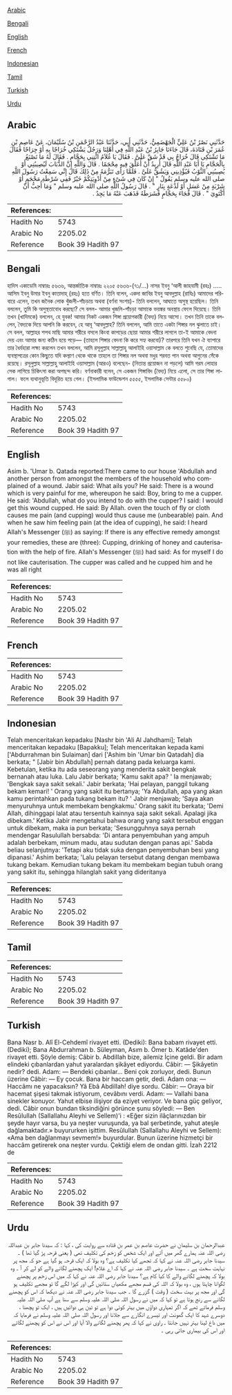 [Arabic](#arabic)

[Bengali](#bengali)

[English](#english)

[French](#french)

[Indonesian](#indonesian)

[Tamil](#tamil)

[Turkish](#turkish)

[Urdu](#urdu)

## Arabic


<div dir="rtl" lang="ar" style={{fontSize:'larger',backgroundColor:'#f8f9fa',padding:20}}>
حَدَّثَنِي نَصْرُ بْنُ عَلِيٍّ الْجَهْضَمِيُّ، حَدَّثَنِي أَبِي، حَدَّثَنَا عَبْدُ الرَّحْمَنِ بْنُ سُلَيْمَانَ، عَنْ عَاصِمِ بْنِ عُمَرَ بْنِ قَتَادَةَ، قَالَ جَاءَنَا جَابِرُ بْنُ عَبْدِ اللَّهِ فِي أَهْلِنَا وَرَجُلٌ يَشْتَكِي خُرَاجًا بِهِ أَوْ جِرَاحًا فَقَالَ مَا تَشْتَكِي قَالَ خُرَاجٌ بِي قَدْ شَقَّ عَلَىَّ ‏.‏ فَقَالَ يَا غُلاَمُ ائْتِنِي بِحَجَّامٍ ‏.‏ فَقَالَ لَهُ مَا تَصْنَعُ بِالْحَجَّامِ يَا أَبَا عَبْدِ اللَّهِ قَالَ أُرِيدُ أَنْ أُعَلِّقَ فِيهِ مِحْجَمًا ‏.‏ قَالَ وَاللَّهِ إِنَّ الذُّبَابَ لَيُصِيبُنِي أَوْ يُصِيبُنِي الثَّوْبُ فَيُؤْذِينِي وَيَشُقُّ عَلَىَّ ‏.‏ فَلَمَّا رَأَى تَبَرُّمَهُ مِنْ ذَلِكَ قَالَ إِنِّي سَمِعْتُ رَسُولَ اللَّهِ صلى الله عليه وسلم يَقُولُ ‏"‏ إِنْ كَانَ فِي شَىْءٍ مِنْ أَدْوِيَتِكُمْ خَيْرٌ فَفِي شَرْطَةِ مَحْجَمٍ أَوْ شَرْبَةٍ مِنْ عَسَلٍ أَوْ لَذْعَةٍ بِنَارٍ ‏"‏ ‏.‏ قَالَ رَسُولُ اللَّهِ صلى الله عليه وسلم ‏"‏ وَمَا أُحِبُّ أَنْ أَكْتَوِيَ ‏"‏ ‏.‏ قَالَ فَجَاءَ بِحَجَّامٍ فَشَرَطَهُ فَذَهَبَ عَنْهُ مَا يَجِدُ ‏.‏
</div>
<div style={{backgroundColor:'#f8f9fa',padding:20, marginBottom: 10}}><table> <thead> <tr> <th>References:</th> <th></th> </tr> </thead> <tbody><tr><td>Hadith No</td><td>5743</td></tr><tr><td>Arabic No</td><td>2205.02</td></tr><tr><td>Reference</td><td>Book 39 Hadith 97</td></tr></tbody></table></div>

## Bengali


<div dir="ltr" lang="bn" style={{fontSize:'larger',backgroundColor:'#f8f9fa',padding:20}}>
হাদিস একাডেমি নাম্বারঃ ৫৬৩৬, আন্তর্জাতিক নাম্বারঃ ২২০৫ ৫৬৩৬-(৭১/...) নাসর ইবনু ‘আলী জাহযামী (রহঃ) ..... আসিম ইবনু উমার ইবনু কাতাদাহ্ (রহঃ) হতে বর্ণিত। তিনি বলেন, একদা জাবির ইবনু আবদুল্লাহ (রাযিঃ) আমাদের পরিবারে এলেন, তখন জনৈক লোক খুঁজলী-পাঁচড়ায় অথবা (বর্ণনা সংশয়)- তিনি বললেন, আঘাতে অসুস্থ হয়েছিল। তিনি বললেন, তুমি কি অসুস্থতাবোধ করছো? সে বলল- আমার খুজলি-পাঁচড়া আমাকে ভয়ঙ্কর অবস্থায় ফেলে দিয়েছে। তিনি তখন (খাদিমকে) বললেন, হে যুবক! আমার নিকট একজন শিঙ্গা প্রয়োগকারী (বৈদ্য) নিয়ে আসো। তখন তিনি তাকে বললেন, বৈদ্যকে দিয়ে আপনি কি করবেন, হে আবূ ‘আবদুল্লাহ? তিনি বললেন, আমি তাতে একটা শিঙ্গার নল ঝুলাতে চাই। সে বলল, আল্লাহর শপথ মাছি আমার শরীরে বসলে কিংবা কাপড়ের ছোয়া আমার শরীরে লাগলে তা-ই আমাকে বেদনা দেয় এবং আমার জন্য কঠিন হয়ে পড়ে— (তাহলে শিঙ্গার বেদনা কি করে সহ্য করবো)? তারপরে তিনি যখন ঐ ব্যাপারে তার ধৈর্যহারা লক্ষ্য করলেন তখন বললেন, আমি রসূলুল্লাহ সাল্লাল্লাহু আলাইহি ওয়াসাল্লাম কে বলতে শুনেছি যে, তোমাদের ব্যবস্থাপত্রের কোন কিছুতে যদি কল্যাণ থেকে থাকে তাহলে তা শিঙ্গার নল অথবা মধুর শরবত পান অথবা আগুনের সেঁকে রয়েছে। রসূলুল্লাহ সাল্লাল্লাহু আলাইহি ওয়াসাল্লাম (আরও) বলেছেন- (নিতান্ত প্রয়োজন না পড়লে) আমি গরম লোহার সেক লাগিয়ে চিকিৎসা করা অপছন্দ করি। বর্ণনাকারী বলেন, সে একজন শিঙ্গাবিদ (বৈদ্য) নিয়ে এলো, সে তার শিঙ্গা লাগাল। ফলে ব্যথানুভূতি বিদূরিত হয়ে গেল। (ইসলামিক ফাউন্ডেশন ৫৫৫৫, ইসলামিক সেন্টার ৫৫৮০)
</div>
<div style={{backgroundColor:'#f8f9fa',padding:20, marginBottom: 10}}><table> <thead> <tr> <th>References:</th> <th></th> </tr> </thead> <tbody><tr><td>Hadith No</td><td>5743</td></tr><tr><td>Arabic No</td><td>2205.02</td></tr><tr><td>Reference</td><td>Book 39 Hadith 97</td></tr></tbody></table></div>

## English


<div dir="ltr" lang="en" style={{fontSize:'larger',backgroundColor:'#f8f9fa',padding:20}}>
Asim b. 'Umar b. Qatada reported:There came to our house 'Abdullah and another person from amongst the members of the household who complained of a wound. Jabir said: What ails you? He said: There is a wound which is very painful for me, whereupon he said: Boy, bring to me a cupper. He said: 'Abdullah, what do you intend to do with the cupper? I said: I would get this wound cupped. He said: By Allah. oven the touch of fly or cloth causes me pain (and cupping) would thus cause me (unbearable) pain. And when he saw him feeling pain (at the idea of cupping), he said: I heard Allah's Messenger (ﷺ) as saying: If there is any effective remedy amongst your remedies, these are (three): Cupping, drinking of honey and cauterisation with the help of fire. Allah's Messenger (ﷺ) had said: As for myself I do not like cauterisation. The cupper was called and he cupped him and he was all right
</div>
<div style={{backgroundColor:'#f8f9fa',padding:20, marginBottom: 10}}><table> <thead> <tr> <th>References:</th> <th></th> </tr> </thead> <tbody><tr><td>Hadith No</td><td>5743</td></tr><tr><td>Arabic No</td><td>2205.02</td></tr><tr><td>Reference</td><td>Book 39 Hadith 97</td></tr></tbody></table></div>

## French


<div dir="ltr" lang="fr" style={{fontSize:'larger',backgroundColor:'#f8f9fa',padding:20}}>

</div>
<div style={{backgroundColor:'#f8f9fa',padding:20, marginBottom: 10}}><table> <thead> <tr> <th>References:</th> <th></th> </tr> </thead> <tbody><tr><td>Hadith No</td><td>5743</td></tr><tr><td>Arabic No</td><td>2205.02</td></tr><tr><td>Reference</td><td>Book 39 Hadith 97</td></tr></tbody></table></div>

## Indonesian


<div dir="ltr" lang="id" style={{fontSize:'larger',backgroundColor:'#f8f9fa',padding:20}}>
Telah menceritakan kepadaku [Nashr bin 'Ali Al Jahdhami]; Telah menceritakan kepadaku [Bapakku]; Telah menceritakan kepada kami ['Abdurrahman bin Sulaiman] dari ['Ashim bin 'Umar bin Qatadah] dia berkata; " [Jabir bin Abdullah] pernah datang pada keluarga kami. Kebetulan, ketika itu ada seseorang yang menderita sakit bengkak bernanah atau luka. Lalu Jabir berkata; 'Kamu sakit apa? ' Ia menjawab; 'Bengkak saya sakit sekali.' Jabir berkata; 'Hai pelayan, panggil tukang bekam kemari! ' Orang yang sakit itu bertanya; 'Ya Abdullah, apa yang akan kamu perintahkan pada tukang bekam itu? ' Jabir menjawab; 'Saya akan menyuruhnya untuk membekam bengkakmu.' Orang sakit itu berkata; 'Demi Allah, dihinggapi lalat atau tersentuh kainnya saja sakit sekali. Apalagi jika dibekam.' Ketika Jabir mengetahui bahwa orang yang sakit tersebut enggan untuk dibekam, maka ia pun berkata; 'Sesungguhnya saya pernah mendengar Rasulullah bersabda: 'Di antara penyembuhan yang ampuh adalah berbekam, minum madu, atau sudutan dengan panas api.' Sabda beliau selanjutnya: 'Tetapi aku tidak suka dengan penyembuhan besi yang dipanasi.' Ashim berkata; 'Lalu pelayan tersebut datang dengan membawa tukang bekam. Kemudian tukang bekam itu membekam begian tubuh orang yang sakit itu, sehingga hilanglah sakit yang dideritanya
</div>
<div style={{backgroundColor:'#f8f9fa',padding:20, marginBottom: 10}}><table> <thead> <tr> <th>References:</th> <th></th> </tr> </thead> <tbody><tr><td>Hadith No</td><td>5743</td></tr><tr><td>Arabic No</td><td>2205.02</td></tr><tr><td>Reference</td><td>Book 39 Hadith 97</td></tr></tbody></table></div>

## Tamil


<div dir="ltr" lang="ta" style={{fontSize:'larger',backgroundColor:'#f8f9fa',padding:20}}>

</div>
<div style={{backgroundColor:'#f8f9fa',padding:20, marginBottom: 10}}><table> <thead> <tr> <th>References:</th> <th></th> </tr> </thead> <tbody><tr><td>Hadith No</td><td>5743</td></tr><tr><td>Arabic No</td><td>2205.02</td></tr><tr><td>Reference</td><td>Book 39 Hadith 97</td></tr></tbody></table></div>

## Turkish


<div dir="ltr" lang="tr" style={{fontSize:'larger',backgroundColor:'#f8f9fa',padding:20}}>
Bana Nasr b. Alî El-Cehdemî rivayet etti. (Dediki): Bana babam rivayet etti. (Dediki); Bana Abdurrahman b. Süleyman, Asım b. Ömer b. Katâde'den rivayet etti. Şöyle demiş: Câbir b. AbdiIIah bize, ailemiz İçine geldi. Bir adam elindeki çıbanlardan yahut yaralardan şikâyet ediyordu. Câbir: — Şikâyetin nedir? dedi. Adam: — Bendeki çıbanlar... Beni çok zorluyor, dedi. Bunun üzerine Câbir: — Ey çocuk. Bana bir haccam getir, dedi. Adam ona: — Haccâmı ne yapacaksın? Yâ Ebâ AbdiIIah! diye sordu. Câbir: — Oraya bir hacemat şişesi takmak istiyorum, cevâbını verdi. Adam: — Vallahi bana sinekler konuyor. Yahut elbise ilişiyor da eziyet veriyor. Ve bana güç geliyor, dedi. Câbir onun bundan tiksindiğini görünce şunu söyledi: — Ben ResûIullah (Sallallahu Aleyhi ve Sellem)'i : «Eğer sizin ilâçlarınızdan bir şeyde hayır varsa, bu ya neşter vuruşunda, ya bal şerbetinde, yahut ateşle dağlamaktadır.» buyururken işittim. Resûlullah (Sallallahu Aleyhi ve Sellem): «Ama ben dağlanmayı sevmem!» buyurdular. Bunun üzerine hizmetçi bir haccâm getirerek ona neşter vurdu. Çektiği elem de ondan gitti. İzah 2212 de
</div>
<div style={{backgroundColor:'#f8f9fa',padding:20, marginBottom: 10}}><table> <thead> <tr> <th>References:</th> <th></th> </tr> </thead> <tbody><tr><td>Hadith No</td><td>5743</td></tr><tr><td>Arabic No</td><td>2205.02</td></tr><tr><td>Reference</td><td>Book 39 Hadith 97</td></tr></tbody></table></div>

## Urdu


<div dir="rtl" lang="ur" style={{fontSize:'larger',backgroundColor:'#f8f9fa',padding:20}}>
عبدالرحمان بن سلیمان نے حضرت عاصم بن عمر بن قتادہ سے روایت کی ، کہا : کہ سیدنا جابر بن عبداللہ رضی اللہ عنہ ہمارے گھر میں آئے اور ایک شخص کو زخم کی تکلیف تھی ( یعنی قرحہ پڑ گیا تھا ) ۔ سیدنا جابر رضی اللہ عنہ نے کہا کہ تجھے کیا تکلیف ہے؟ وہ بولا کہ ایک قرحہ ہو گیا ہے جو کہ مجھ پر نہایت سخت ہے ۔ سیدنا جابر رضی اللہ عنہ نے کہا کہ اے غلام! ایک پچھنے لگانے والے کو لے کر آ ۔ وہ بولا کہ پچھنے لگانے والے کا کیا کام ہے؟ سیدنا جابر رضی اللہ عنہ نے کہا کہ میں اس زخم پر پچھنے لگوانا چاہتا ہوں ، وہ بولا کہ اللہ کی قسم مجھے مکھیاں ستائیں گی اور کپڑا لگے گا تو مجھے تکلیف ہو گی اور مجھ پر بہت سخت ( وقت ) گزرے گا ۔ جب سیدنا جابر رضی اللہ عنہ نے دیکھا کہ اس کو پچھنے لگانے سے رنج ہوتا ہے تو کہا کہ میں نے رسول اللہ صلی اللہ علیہ وسلم سے سنا ہے آپ صلی اللہ علیہ وسلم فرماتے تھے کہ اگر تمہاری دواؤں میں بہتر کوئی دوا ہے تو تین ہی دوائیں ہیں ، ایک تو پچھنا ، دوسرے شہد کا ایک گھونٹ اور تیسرے انگارے سے جلانا اور رسول اللہ صلی اللہ علیہ وسلم نے فرمایا کہ میں داغ لینا بہتر نہیں جانتا ۔ راوی نے کہا کہ پھر پچھنے لگانے والا آیا اور اس نے اس کو پچھنے لگائے اور اس کی بیماری جاتی رہی ۔
</div>
<div style={{backgroundColor:'#f8f9fa',padding:20, marginBottom: 10}}><table> <thead> <tr> <th>References:</th> <th></th> </tr> </thead> <tbody><tr><td>Hadith No</td><td>5743</td></tr><tr><td>Arabic No</td><td>2205.02</td></tr><tr><td>Reference</td><td>Book 39 Hadith 97</td></tr></tbody></table></div>